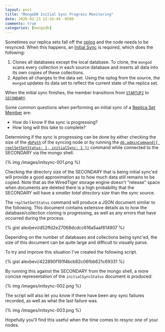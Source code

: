 ```yaml
---
layout: post
title: "MongoDB Initial Sync Progress Monitoring"
date: 2020-02-13 12:34:49 -0500
comments: true
categories: [mongodb]
---
```


Sometimes our replica sets fall off the [oplog](https://docs.mongodb.com/manual/core/replica-set-oplog/) and the node needs to be resynced. When this happens, an [Initial Sync](https://docs.mongodb.com/manual/core/replica-set-sync/#initial-sync) is required, which does the following:

1. Clones all databases except the local database. To clone, the `mongod` scans every collection in each source database and inserts all data into its own copies of these collections.
2. Applies all changes to the data set. Using the oplog from the source, the `mongod` updates its data set to reflect the current state of the replica set.

When the initial sync finishes, the member transitions from [`STARTUP2`](https://docs.mongodb.com/manual/reference/replica-states/#replstate.STARTUP2) to [`SECONDARY`](https://docs.mongodb.com/manual/reference/replica-states/#replstate.SECONDARY).

Some common questions when performing an initial sync of a [Replica Set Member](https://docs.mongodb.com/manual/core/replica-set-members/) are:

- How do I know if the sync is progressing?
- How long will this take to complete?

<!-- MORE -->

Determining if the sync is progressing can be done by either checking the size of the [`dbPath`]() of the syncing node or by running the [`db.adminCommand({ replSetGetStatus: 1, initialSync: 1 })`](https://docs.mongodb.com/manual/reference/command/replSetGetStatus/) command while connected to the SECONDARY via the mongo shell.

{% img /images/initsync-001.png %}

Checking the directory size of the SECONDARY that is being initial sync'ed will provide a good approximation as to how much data still remains to be copied. Note that as the WiredTiger storage engine doesn't "release" space when documents are deleted there is a high probability that the SECONDARY will have a _smaller total directory size_ than the sync source.

The `replSetGetStatus` command will produce a JSON document similar to the following. This document contains extensive details as to how the database/collection cloning is progressing, as well as any errors that have occurred during the process.

{% gist alexbevi/d52ffd2e27068dcdcc616a5aaf814907 %}

Depending on the number of databases and collections being sync'ed, the size of this document can be quite large and difficult to visually parse.

To try and improve this situation I've created the following script.

{% gist alexbevi/422890f191f4bcb82c06fbb621c69331 %}

By running this against the SECONDARY from the mongo shell, a more concise representation of the `initialSyncStatus` document is produced:

{% img /images/initsync-002.png %}

The script will also let you know if there have been any sync failures recorded, as well as what the last failure was.

{% img /images/initsync-003.png %}

Hopefully you'll find this useful when the time comes to resync one of your nodes.